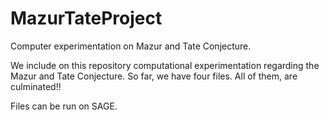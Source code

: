 # MazurTateProject
Computer experimentation on Mazur and Tate Conjecture.

We include on this repository computational experimentation regarding the Mazur and Tate Conjecture.
So far, we have four files. All of them, are culminated!!


Files can be run on SAGE.
